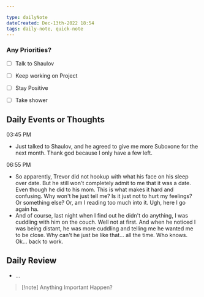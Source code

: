 ```yaml
---

type: dailyNote
dateCreated: Dec-13th-2022 18:54
tags: daily-note, quick-note
---
```




### Any Priorities?

- [ ] Talk to Shaulov
- [ ]  Keep working on Project
- [ ] Stay Positive
- [ ] Take shower





## Daily Events or Thoughts


03:45 PM
- Just talked to Shaulov, and he agreed to give me more Suboxone for the next month. Thank god because I only have a few left. 

06:55 PM
- So apparently, Trevor did not hookup with what his face on his sleep over date. But he still won't completely admit to me that it was a date. Even though he did to his mom. This is what makes it hard and confusing. Why won't he just tell me? Is it just not to hurt my feelings? Or something else? Or, am I reading too much into it. Ugh, here I go again ha. 
- And of course, last night when I find out he didn't do anything, I was cuddling with him on the couch. Well not at first. And when he noticed I was being distant, he was more cuddling and telling me he wanted me to be close. Why can't he just be like that... all the time. Who knows. Ok... back to work. 



## Daily Review

- ...


>[!note] Anything Important Happen?



